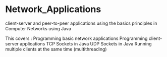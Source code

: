 # Network_Applications
client-server and peer-to-peer applications using the basics principles in Computer Networks using Java

This covers : 
Programming basic network applications
Programming client-server applications
TCP Sockets in Java
UDP Sockets in Java
Running multiple clients at the same time (multithreading)
